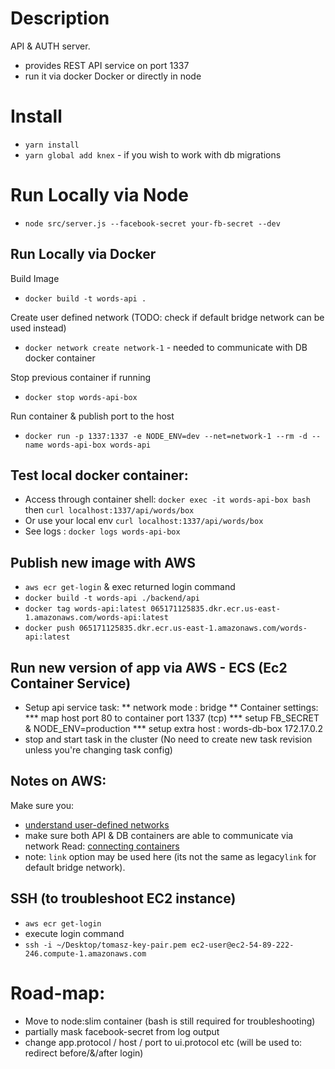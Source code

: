 # Description
API & AUTH server.
* provides REST API service on port 1337
* run it via docker Docker or directly in node

# Install
* `yarn install`
* `yarn global add knex`    - if you wish to work with db migrations

# Run Locally via Node
* `node src/server.js --facebook-secret your-fb-secret --dev`

## Run Locally via Docker
Build Image
* `docker build -t words-api .`

Create user defined network  (TODO: check if default bridge network can be used instead)
* `docker network create network-1` - needed to communicate with DB docker container

Stop previous container if running
* `docker stop words-api-box`

Run container & publish port to the host
* `docker run -p 1337:1337 -e NODE_ENV=dev --net=network-1 --rm -d --name words-api-box words-api`

## Test local docker container:
* Access through container shell: `docker exec -it words-api-box bash` then `curl localhost:1337/api/words/box`
* Or use your local env `curl localhost:1337/api/words/box`
* See logs : `docker logs words-api-box`

## Publish new image with AWS
* `aws ecr get-login` & exec returned login command
* `docker build -t words-api ./backend/api`
* `docker tag words-api:latest 065171125835.dkr.ecr.us-east-1.amazonaws.com/words-api:latest`
* `docker push 065171125835.dkr.ecr.us-east-1.amazonaws.com/words-api:latest`

## Run new version of app via AWS - ECS (Ec2 Container Service)
* Setup api service task:
** network mode : bridge
** Container settings:
*** map host port 80 to container port 1337	(tcp)
*** setup FB_SECRET & NODE_ENV=production
*** setup extra host : words-db-box	172.17.0.2 
* stop and start task in the cluster (No need to create new task revision unless you're changing task config)


## Notes on AWS:
Make sure you: 
* [understand user-defined networks](https://docs.docker.com/engine/userguide/networking/#user-defined-networks) 
* make sure both API & DB containers are able to communicate via network Read: [connecting containers](https://docs.docker.com/engine/userguide/networking/work-with-networks/#connect-containers)
* note: `link` option may be used here (its not the same as legacy`link` for default bridge network).


## SSH (to troubleshoot EC2 instance)
* `aws ecr get-login`
* execute login command
* `ssh -i ~/Desktop/tomasz-key-pair.pem ec2-user@ec2-54-89-222-246.compute-1.amazonaws.com`

# Road-map: 
* Move to node:slim container (bash is still required for troubleshooting)
* partially mask facebook-secret from log output
* change app.protocol / host / port  to ui.protocol etc (will be used to: redirect  before/&/after login)

